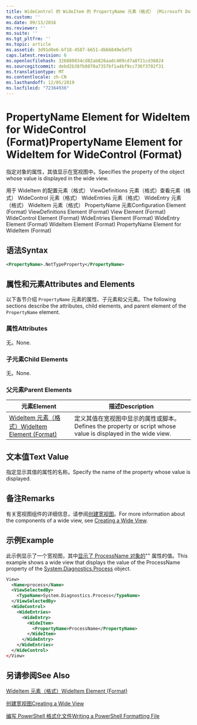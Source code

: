 ```yaml
---
title: WideControl 的 WideItem 的 PropertyName 元素（格式） |Microsoft Docs
ms.custom: ''
ms.date: 09/13/2016
ms.reviewer: ''
ms.suite: ''
ms.tgt_pltfrm: ''
ms.topic: article
ms.assetid: 3d91d0e6-bf18-4587-b651-db66849e5df5
caps.latest.revision: 6
ms.openlocfilehash: 326880834cd82ab826aadc409cd7a8f21cd36824
ms.sourcegitcommit: debd2b38fb8070a7357bf1a4bf9cc736f3702f31
ms.translationtype: MT
ms.contentlocale: zh-CN
ms.lasthandoff: 12/05/2019
ms.locfileid: "72364936"
---
```

# <a name="propertyname-element-for-wideitem-for-widecontrol-format"></a><span data-ttu-id="526d0-102">PropertyName Element for WideItem for WideControl (Format)</span><span class="sxs-lookup"><span data-stu-id="526d0-102">PropertyName Element for WideItem for WideControl (Format)</span></span>

<span data-ttu-id="526d0-103">指定对象的属性，其值显示在宽视图中。</span><span class="sxs-lookup"><span data-stu-id="526d0-103">Specifies the property of the object whose value is displayed in the wide view.</span></span>

<span data-ttu-id="526d0-104">用于 WideItem 的配置元素（格式） ViewDefinitions 元素（格式）查看元素（格式） WideControl 元素（格式） WideEntries 元素（格式） WideEntry 元素（格式） WideItem 元素（格式） PropertyName 元素</span><span class="sxs-lookup"><span data-stu-id="526d0-104">Configuration Element (Format) ViewDefinitions Element (Format) View Element (Format) WideControl Element (Format) WideEntries Element (Format) WideEntry Element (Format) WideItem Element (Format) PropertyName Element for WideItem (Format)</span></span>

## <a name="syntax"></a><span data-ttu-id="526d0-105">语法</span><span class="sxs-lookup"><span data-stu-id="526d0-105">Syntax</span></span>

```xml
<PropertyName>.NetTypeProperty</PropertyName>
```

## <a name="attributes-and-elements"></a><span data-ttu-id="526d0-106">属性和元素</span><span class="sxs-lookup"><span data-stu-id="526d0-106">Attributes and Elements</span></span>

<span data-ttu-id="526d0-107">以下各节介绍 `PropertyName` 元素的属性、子元素和父元素。</span><span class="sxs-lookup"><span data-stu-id="526d0-107">The following sections describe the attributes, child elements, and parent element of the `PropertyName` element.</span></span>

### <a name="attributes"></a><span data-ttu-id="526d0-108">属性</span><span class="sxs-lookup"><span data-stu-id="526d0-108">Attributes</span></span>

<span data-ttu-id="526d0-109">无。</span><span class="sxs-lookup"><span data-stu-id="526d0-109">None.</span></span>

### <a name="child-elements"></a><span data-ttu-id="526d0-110">子元素</span><span class="sxs-lookup"><span data-stu-id="526d0-110">Child Elements</span></span>

<span data-ttu-id="526d0-111">无。</span><span class="sxs-lookup"><span data-stu-id="526d0-111">None.</span></span>

### <a name="parent-elements"></a><span data-ttu-id="526d0-112">父元素</span><span class="sxs-lookup"><span data-stu-id="526d0-112">Parent Elements</span></span>

|<span data-ttu-id="526d0-113">元素</span><span class="sxs-lookup"><span data-stu-id="526d0-113">Element</span></span>|<span data-ttu-id="526d0-114">描述</span><span class="sxs-lookup"><span data-stu-id="526d0-114">Description</span></span>|
|-------------|-----------------|
|[<span data-ttu-id="526d0-115">WideItem 元素（格式）</span><span class="sxs-lookup"><span data-stu-id="526d0-115">WideItem Element (Format)</span></span>](./wideitem-element-for-widecontrol-format.md)|<span data-ttu-id="526d0-116">定义其值在宽视图中显示的属性或脚本。</span><span class="sxs-lookup"><span data-stu-id="526d0-116">Defines the property or script whose value is displayed in the wide view.</span></span>|

## <a name="text-value"></a><span data-ttu-id="526d0-117">文本值</span><span class="sxs-lookup"><span data-stu-id="526d0-117">Text Value</span></span>

<span data-ttu-id="526d0-118">指定显示其值的属性的名称。</span><span class="sxs-lookup"><span data-stu-id="526d0-118">Specify the name of the property whose value is displayed.</span></span>

## <a name="remarks"></a><span data-ttu-id="526d0-119">备注</span><span class="sxs-lookup"><span data-stu-id="526d0-119">Remarks</span></span>

<span data-ttu-id="526d0-120">有关宽视图组件的详细信息，请参阅[创建宽视图](./creating-a-wide-view.md)。</span><span class="sxs-lookup"><span data-stu-id="526d0-120">For more information about the components of a wide view, see [Creating a Wide View](./creating-a-wide-view.md).</span></span>

## <a name="example"></a><span data-ttu-id="526d0-121">示例</span><span class="sxs-lookup"><span data-stu-id="526d0-121">Example</span></span>

<span data-ttu-id="526d0-122">此示例显示了一个宽视图，其中[显示了 ProcessName 对象的](/dotnet/api/System.Diagnostics.Process)"" 属性的值。</span><span class="sxs-lookup"><span data-stu-id="526d0-122">This example shows a wide view that displays the value of the ProcessName property of the [System.Diagnostics.Process](/dotnet/api/System.Diagnostics.Process) object.</span></span>

```xml
View>
  <Name>process</Name>
  <ViewSelectedBy>
    <TypeName>System.Diagnostics.Process</TypeName>
  </ViewSelectedBy>
  <WideControl>
    <WideEntries>
      <WideEntry>
        <WideItem>
          <PropertyName>ProcessName</PropertyName>
        </WideItem>
      </WideEntry>
    </WideEntries>
  </WideControl>
</View>

```

## <a name="see-also"></a><span data-ttu-id="526d0-123">另请参阅</span><span class="sxs-lookup"><span data-stu-id="526d0-123">See Also</span></span>

[<span data-ttu-id="526d0-124">WideItem 元素（格式）</span><span class="sxs-lookup"><span data-stu-id="526d0-124">WideItem Element (Format)</span></span>](./wideitem-element-for-widecontrol-format.md)

[<span data-ttu-id="526d0-125">创建宽视图</span><span class="sxs-lookup"><span data-stu-id="526d0-125">Creating a Wide View</span></span>](./creating-a-wide-view.md)

[<span data-ttu-id="526d0-126">编写 PowerShell 格式化文件</span><span class="sxs-lookup"><span data-stu-id="526d0-126">Writing a PowerShell Formatting File</span></span>](./writing-a-powershell-formatting-file.md)
